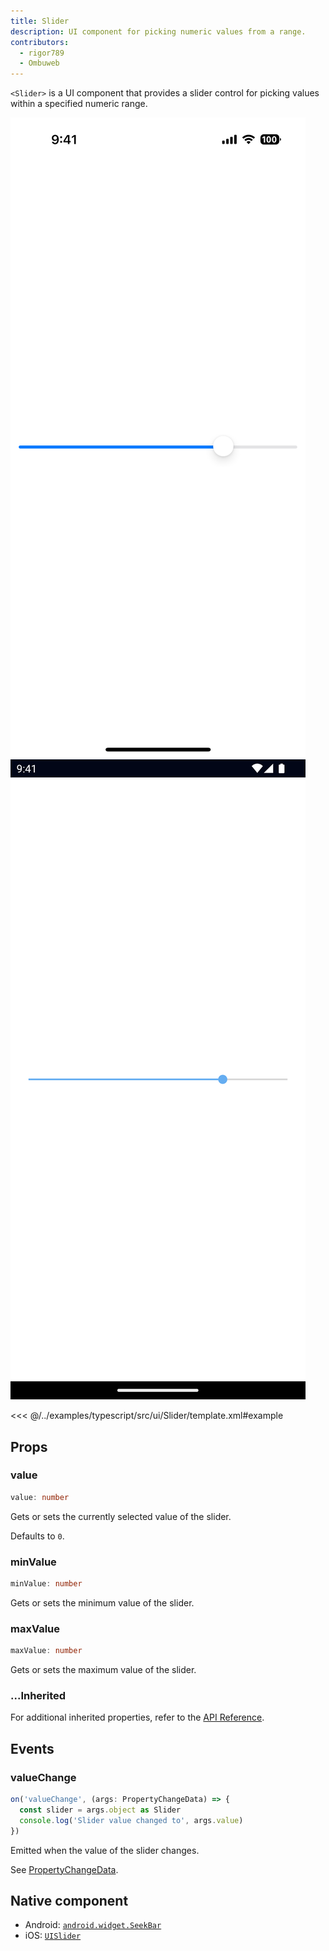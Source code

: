 ```yaml
---
title: Slider
description: UI component for picking numeric values from a range.
contributors:
  - rigor789
  - Ombuweb
---
```


`<Slider>` is a UI component that provides a slider control for picking values within a specified numeric range.

<DeviceFrame type="ios">
<img src="../assets/images/screenshots/ios/Slider.png"/>
</DeviceFrame>
<DeviceFrame type="android">
<img src="../assets/images/screenshots/android/Slider.png"/>
</DeviceFrame>

<<< @/../examples/typescript/src/ui/Slider/template.xml#example

## Props

### value

```ts
value: number
```

Gets or sets the currently selected value of the slider.

Defaults to `0`.

### minValue

```ts
minValue: number
```

Gets or sets the minimum value of the slider.

### maxValue

```ts
maxValue: number
```

Gets or sets the maximum value of the slider.

### ...Inherited

For additional inherited properties, refer to the [API Reference](/api/class/Slider).

## Events

### valueChange

```ts
on('valueChange', (args: PropertyChangeData) => {
  const slider = args.object as Slider
  console.log('Slider value changed to', args.value)
})
```

Emitted when the value of the slider changes.

See [PropertyChangeData](/api/interface/PropertyChangeData).

## Native component

- Android: [`android.widget.SeekBar`](https://developer.android.com/reference/android/widget/SeekBar.html)
- iOS: [`UISlider`](https://developer.apple.com/documentation/uikit/uislider)
